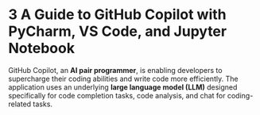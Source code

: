 # 3 A Guide to GitHub Copilot with PyCharm, VS Code, and Jupyter Notebook
GitHub Copilot, an **AI pair programmer**, is enabling developers to supercharge their coding abilities and write code more efficiently. The application uses an underlying **large language model (LLM)** designed specifically for code completion tasks, code analysis, and chat for coding-related tasks.